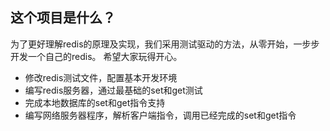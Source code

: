 这个项目是什么？
--------------

为了更好理解redis的原理及实现，我们采用测试驱动的方法，从零开始，一步步开发一个自己的redis。
希望大家玩得开心。

* 修改redis测试文件，配置基本开发环境
* 编写redis服务器，通过最基础的set和get测试
* 完成本地数据库的set和get指令支持
* 编写网络服务器程序，解析客户端指令，调用已经完成的set和get指令


